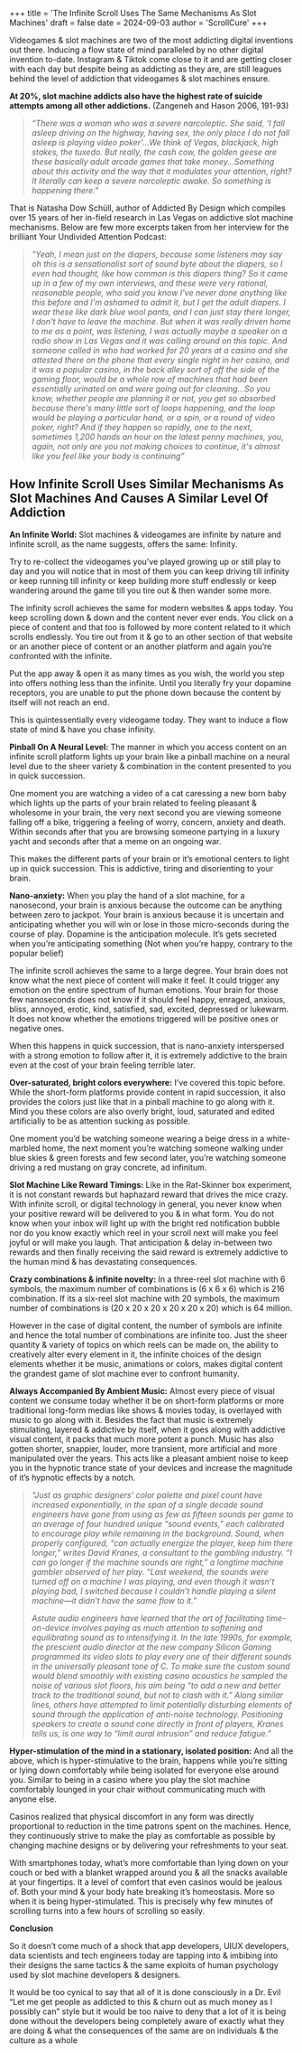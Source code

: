 +++
title = 'The Infinite Scroll Uses The Same Mechanisms As Slot Machines'
draft = false
date = 2024-09-03
author = 'ScrollCure'
+++

Videogames & slot machines are two of the most addicting digital inventions out there. Inducing a flow state of mind paralleled by no other digital invention to-date. Instagram & Tiktok come close to it and are getting closer with each day but despite being as addicting as they are, are still leagues behind the level of addiction that videogames & slot machines ensure. 

**At 20%, slot machine addicts also have the highest rate of suicide attempts among all other addictions.** (Zangeneh and Hason 2006, 191-93)

> *“There was a woman who was a severe narcoleptic. She said, ‘I fall asleep driving on the highway, having sex, the only place I do not fall asleep is playing video poker’...We think of Vegas, 
> blackjack, high stakes, the tuxedo. But really, the cash cow, the golden geese are these basically adult arcade games that take money...Something about this activity and the way that it modulates your 
> attention, right? It literally can keep a severe narcoleptic awake. So something is happening there."* 

That is Natasha Dow Schüll, author of Addicted By Design which compiles over 15 years of her in-field research in Las Vegas on addictive slot machine mechanisms. Below are few more excerpts taken from her interview for the brilliant Your Undivided Attention Podcast:

> *“Yeah, I mean just on the diapers, because some listeners may say oh this is a sensationalist sort of sound byte about the diapers, so I even had thought, like how common is this diapers thing? So it 
> came up in a few of my own interviews, and these were very rational, reasonable people, who said you know I've never done anything like this before and I'm ashamed to admit it, but I get the adult 
> diapers. I wear these like dark blue wool pants, and I can just stay there longer, I don't have to leave the machine. But when it was really driven home to me as a point, was listening, I was actually 
> maybe a speaker on a radio show in Las Vegas and it was calling around on this topic. And someone called in who had worked for 20 years at a casino and she attested there on the phone that every single 
> night in her casino, and it was a popular casino, in the back alley sort of off the side of the gaming floor, would be a whole row of machines that had been essentially urinated on and were going out 
> for cleaning...So you know, whether people are planning it or not, you get so absorbed because there's many little sort of loops happening, and the loop would be playing a particular hand, or a spin, 
> or a round of video poker, right? And if they happen so rapidly, one to the next, sometimes 1,200 hands an hour on the latest penny machines, you, again, not only are you not making choices to 
> continue, it's almost like you feel like your body is continuing”*

## How Infinite Scroll Uses Similar Mechanisms As Slot Machines And Causes A Similar Level Of Addiction

**An Infinite World:** Slot machines & videogames are infinite by nature and infinite scroll, as the name suggests, offers the same: Infinity.

Try to re-collect the videogames you’ve played growing up or still play to day and you will notice that in most of them you can keep driving till infinity or keep running till infinity or keep building more stuff endlessly or keep wandering around the game till you tire out & then wander some more. 

The infinity scroll achieves the same for modern websites & apps today. You keep scrolling down & down and the content never ever ends. You click on a piece of content and that too is followed by more content related to it which scrolls endlessly. You tire out from it & go to an other section of that website or an another piece of content or an another platform and again you’re confronted with the infinite. 

Put the app away & open it as many times as you wish, the world you step into offers nothing less than the infinite. Until you literally fry your dopamine receptors, you are unable to put the phone down because the content by itself will not reach an end. 

This is quintessentially every videogame today. They want to induce a flow state of mind & have you chase infinity.

**Pinball On A Neural Level:** The manner in which you access content on an infinite scroll platform lights up your brain like a pinball machine on a neural level due to the sheer variety & combination in the content presented to you in quick succession. 

One moment you are watching a video of a cat caressing a new born baby which lights up the parts of your brain related to feeling pleasant & wholesome in your brain, the very next second you are viewing someone falling off a bike, triggering a feeling of worry, concern, anxiety and death. Within seconds after that you are browsing someone partying in a luxury yacht and seconds after that a meme on an ongoing war. 

This makes the different parts of your brain or it’s emotional centers to light up in quick succession. This is addictive, tiring and disorienting to your brain.

**Nano-anxiety:** When you play the hand of a slot machine, for a nanosecond, your brain is anxious because the outcome can be anything between zero to jackpot. Your brain is anxious because it is uncertain and anticipating whether you will win or lose in those micro-seconds during the course of play. Dopamine is the anticipation molecule. It’s gets secreted when you’re anticipating something (Not when you’re happy, contrary to the popular belief)

The infinite scroll achieves the same to a large degree. Your brain does not know what the next piece of content will make it feel. It could trigger any emotion on the entire spectrum of human emotions. Your brain for those few nanoseconds does not know if it should feel happy, enraged, anxious, bliss, annoyed, erotic, kind, satisfied, sad, excited, depressed or lukewarm. It does not know whether the emotions triggered will be positive ones or negative ones.

When this happens in quick succession, that is nano-anxiety interspersed with a strong emotion to follow after it, it is extremely addictive to the brain even at the cost of your brain feeling terrible later.

**Over-saturated, bright colors everywhere:** I’ve covered this topic before. While the short-form platforms provide content in rapid succession, it also provides the colors just like that in a pinball machine to go along with it. Mind you these colors are also overly bright, loud, saturated and edited artificially to be as attention sucking as possible.

One moment you’d be watching someone wearing a beige dress in a white-marbled home, the next moment you’re watching someone walking under blue skies & green forests and few second later, you’re watching someone driving a red mustang on gray concrete, ad infinitum. 

**Slot Machine Like Reward Timings:** Like in the Rat-Skinner box experiment, it is not constant rewards but haphazard reward that drives the mice crazy. With infinite scroll, or digital technology in general, you never know when your positive reward will be delivered to you & in what form. You do not know when your inbox will light up with the bright red notification bubble nor do you know exactly which reel in your scroll next will make you feel joyful or will make you laugh. That anticipation & delay in-between two rewards and then finally receiving the said reward is extremely addictive to the human mind & has devastating consequences.

**Crazy combinations & infinite novelty:** In a three-reel slot machine with 6 symbols, the maximum number of combinations is (6 x 6 x 6) which is 216 combination. If its a six-reel slot machine with 20 symbols, the maximum number of combinations is (20 x 20 x 20 x 20 x 20 x 20) which is 64 million.

However in the case of digital content, the number of symbols are infinite and hence the total number of combinations are infinite too. Just the sheer quantity & variety of topics on which reels can be made on, the ability to creatively alter every element in it, the infinite choices of the design elements whether it be music, animations or colors, makes digital content the grandest game of slot machine ever to confront humanity.

**Always Accompanied By Ambient Music:** Almost every piece of visual content we consume today whether it be on short-form platforms or more traditional long-form medias like shows & movies today, is overlayed with music to go along with it. Besides the fact that music is extremely stimulating, layered & addictive by itself, when it goes along with addictive visual content, it packs that much more potent a punch. Music has also gotten shorter, snappier, louder, more transient, more artificial and more manipulated over the years. This acts like a pleasant ambient noise to keep you in the hypnotic trance state of your devices and increase the magnitude of it’s hypnotic effects by a notch.

> *“Just as graphic designers’ color palette and pixel count have increased exponentially, in the span of a single decade sound engineers have gone from using as few as fifteen sounds per game to an 
> average of four hundred unique “sound events,” each calibrated to encourage play while remaining in the background. Sound, when properly configured, “can actually energize the player, keep him there 
> longer,” writes David Kranes, a consultant to the gambling industry. “I can go longer if the machine sounds are right,” a longtime machine gambler observed of her play. “Last weekend, the sounds were 
> turned off on a machine I was playing, and even though it wasn’t playing bad, I switched because I couldn’t handle playing a silent machine—it didn’t have the same flow to it.”*
>
> *Astute audio engineers have learned that the art of facilitating time-on-device involves paying as much attention to softening and equilibrating sound as to intensifying it. In the late 1990s, for 
> example, the prescient audio director at the new company Silicon Gaming programmed its video slots to play every one of their different sounds in the universally pleasant tone of C. To make sure the 
> custom sound would blend smoothly with existing casino acoustics he sampled the noise of various slot floors, his aim being “to add a new and better track to the traditional sound, but not to clash 
> with it.” Along similar lines, others have attempted to limit potentially disturbing elements of sound through the application of anti-noise technology. Positioning speakers to create a sound cone 
> directly in front of players, Kranes tells us, is one way to “limit aural intrusion” and reduce fatigue.”* 

**Hyper-stimulation of the mind in a stationary, isolated position:** And all the above, which is hyper-stimulative to the brain, happens while you’re sitting or lying down comfortably while being isolated for everyone else around you. Similar to being in a casino where you play the slot machine comfortably lounged in your chair without communicating much with anyone else. 

Casinos realized that physical discomfort in any form was directly proportional to reduction in the time patrons spent on the machines. Hence, they continuously strive to make the play as comfortable as possible by changing machine designs or by delivering your refreshments to your seat.

With smartphones today, what’s more comfortable than lying down on your couch or bed with a blanket wrapped around you & all the snacks available at your fingertips. It a level of comfort that even casinos would be jealous of. Both your mind & your body hate breaking it’s homeostasis. More so when it is being hyper-stimulated. This is precisely why few minutes of scrolling turns into a few hours of scrolling so easily.

**Conclusion**

So it doesn’t come much of a shock that app developers, UIUX developers, data scientists and tech engineers today are tapping into & imbibing into their designs the same tactics & the same exploits of human psychology used by slot machine developers & designers. 

It would be too cynical to say that all of it is done consciously in a Dr. Evil “Let me get people as addicted to this & churn out as much money as I possibly can” style but it would be too naive to deny that a lot of it is being done without the developers being completely aware of exactly what they are doing & what the consequences of the same are on individuals & the culture as a whole
